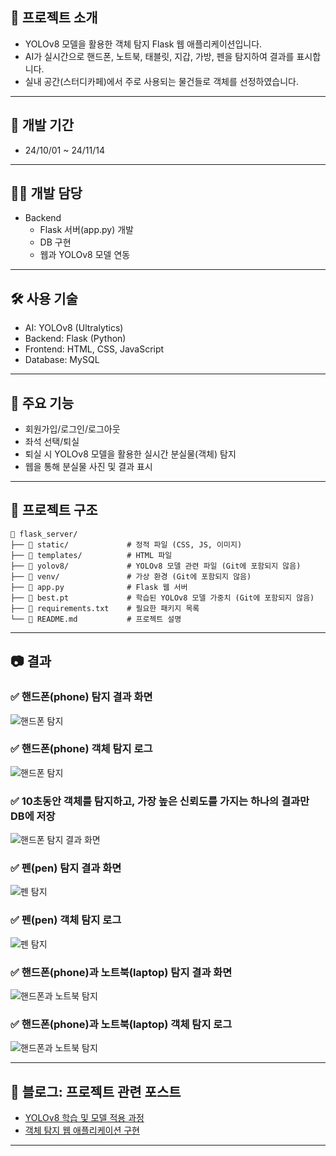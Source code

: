 ## 📌 프로젝트 소개
- YOLOv8 모델을 활용한 객체 탐지 Flask 웹 애플리케이션입니다.
- AI가 실시간으로 핸드폰, 노트북, 태블릿, 지갑, 가방, 펜을 탐지하여 결과를 표시합니다.
- 실내 공간(스터디카페)에서 주로 사용되는 물건들로 객체를 선정하였습니다.


---


## 📅 개발 기간
- 24/10/01 ~ 24/11/14


---


## 👨‍💻 개발 담당
- Backend
  - Flask 서버(app.py) 개발
  - DB 구현
  - 웹과 YOLOv8 모델 연동


---


## 🛠️ 사용 기술
- AI: YOLOv8 (Ultralytics)
- Backend: Flask (Python)
- Frontend: HTML, CSS, JavaScript
- Database: MySQL


---


## 🎯 주요 기능
- 회원가입/로그인/로그아웃
- 좌석 선택/퇴실
- 퇴실 시 YOLOv8 모델을 활용한 실시간 분실물(객체) 탐지
- 웹을 통해 분실물 사진 및 결과 표시


---


## 📂 프로젝트 구조
```
📂 flask_server/
├── 📂 static/             # 정적 파일 (CSS, JS, 이미지)
├── 📂 templates/          # HTML 파일
├── 📂 yolov8/             # YOLOv8 모델 관련 파일 (Git에 포함되지 않음)
├── 📂 venv/               # 가상 환경 (Git에 포함되지 않음)
├── 📂 app.py              # Flask 웹 서버
├── 📂 best.pt             # 학습된 YOLOv8 모델 가중치 (Git에 포함되지 않음)
├── 📂 requirements.txt    # 필요한 패키지 목록
└── 📂 README.md           # 프로젝트 설명
```


---


## 📷 결과
### ✅ 핸드폰(phone) 탐지 결과 화면
![핸드폰 탐지](https://private-user-images.githubusercontent.com/122363990/418486603-81e1d3bd-daea-4929-a646-038f1f9a94a6.png?jwt=eyJhbGciOiJIUzI1NiIsInR5cCI6IkpXVCJ9.eyJpc3MiOiJnaXRodWIuY29tIiwiYXVkIjoicmF3LmdpdGh1YnVzZXJjb250ZW50LmNvbSIsImtleSI6ImtleTUiLCJleHAiOjE3NDA5OTAzNTYsIm5iZiI6MTc0MDk5MDA1NiwicGF0aCI6Ii8xMjIzNjM5OTAvNDE4NDg2NjAzLTgxZTFkM2JkLWRhZWEtNDkyOS1hNjQ2LTAzOGYxZjlhOTRhNi5wbmc_WC1BbXotQWxnb3JpdGhtPUFXUzQtSE1BQy1TSEEyNTYmWC1BbXotQ3JlZGVudGlhbD1BS0lBVkNPRFlMU0E1M1BRSzRaQSUyRjIwMjUwMzAzJTJGdXMtZWFzdC0xJTJGczMlMkZhd3M0X3JlcXVlc3QmWC1BbXotRGF0ZT0yMDI1MDMwM1QwODIwNTZaJlgtQW16LUV4cGlyZXM9MzAwJlgtQW16LVNpZ25hdHVyZT0yZTA1Yjc1MmQxMmNkNTE0ZTNkOWU5ZmFkYWFmZTVmMGQ1NjllMTAyMmQ4ZGQ2ZGQzODRiOTVlYTU4NDAwN2U2JlgtQW16LVNpZ25lZEhlYWRlcnM9aG9zdCJ9.nrrC2gjFvrTz8H8T58YuFyAyBWpPvkjBOU_9qf7aNBM)


### ✅ 핸드폰(phone) 객체 탐지 로그
![핸드폰 탐지](https://private-user-images.githubusercontent.com/122363990/418486005-2e9cc696-f124-4b00-870b-f97a6081ab75.png?jwt=eyJhbGciOiJIUzI1NiIsInR5cCI6IkpXVCJ9.eyJpc3MiOiJnaXRodWIuY29tIiwiYXVkIjoicmF3LmdpdGh1YnVzZXJjb250ZW50LmNvbSIsImtleSI6ImtleTUiLCJleHAiOjE3NDA5OTAyNjksIm5iZiI6MTc0MDk4OTk2OSwicGF0aCI6Ii8xMjIzNjM5OTAvNDE4NDg2MDA1LTJlOWNjNjk2LWYxMjQtNGIwMC04NzBiLWY5N2E2MDgxYWI3NS5wbmc_WC1BbXotQWxnb3JpdGhtPUFXUzQtSE1BQy1TSEEyNTYmWC1BbXotQ3JlZGVudGlhbD1BS0lBVkNPRFlMU0E1M1BRSzRaQSUyRjIwMjUwMzAzJTJGdXMtZWFzdC0xJTJGczMlMkZhd3M0X3JlcXVlc3QmWC1BbXotRGF0ZT0yMDI1MDMwM1QwODE5MjlaJlgtQW16LUV4cGlyZXM9MzAwJlgtQW16LVNpZ25hdHVyZT03OTVlYjljYjJhNzUzNzQ3MmM5OWE5ZDE4MWQ1ZDhhMjI2NGUwN2I0OTM2NjE5YjY3ZGExNTliNTVjN2ZmM2E2JlgtQW16LVNpZ25lZEhlYWRlcnM9aG9zdCJ9.6fLeBec7DgZob9pLlk5KRYeu2PQxrlExUjs8qrHAmQE)


### ✅ 10초동안 객체를 탐지하고, 가장 높은 신뢰도를 가지는 하나의 결과만 DB에 저장 
![핸드폰 탐지 결과 화면](https://private-user-images.githubusercontent.com/122363990/418486124-82204edf-3ad4-4335-bc40-912d17278b0e.png?jwt=eyJhbGciOiJIUzI1NiIsInR5cCI6IkpXVCJ9.eyJpc3MiOiJnaXRodWIuY29tIiwiYXVkIjoicmF3LmdpdGh1YnVzZXJjb250ZW50LmNvbSIsImtleSI6ImtleTUiLCJleHAiOjE3NDA5OTAyODIsIm5iZiI6MTc0MDk4OTk4MiwicGF0aCI6Ii8xMjIzNjM5OTAvNDE4NDg2MTI0LTgyMjA0ZWRmLTNhZDQtNDMzNS1iYzQwLTkxMmQxNzI3OGIwZS5wbmc_WC1BbXotQWxnb3JpdGhtPUFXUzQtSE1BQy1TSEEyNTYmWC1BbXotQ3JlZGVudGlhbD1BS0lBVkNPRFlMU0E1M1BRSzRaQSUyRjIwMjUwMzAzJTJGdXMtZWFzdC0xJTJGczMlMkZhd3M0X3JlcXVlc3QmWC1BbXotRGF0ZT0yMDI1MDMwM1QwODE5NDJaJlgtQW16LUV4cGlyZXM9MzAwJlgtQW16LVNpZ25hdHVyZT1kNGRiODdmMmFmMjc2M2Y2Y2Y2ZWY2ZjdlMGMwM2JkMWNiOTg2NmNjNmU4MmQ2NjIzNGU3N2FmOTllMDMwZDFlJlgtQW16LVNpZ25lZEhlYWRlcnM9aG9zdCJ9.jtxLzZVH97O9uezOHCaIlC5v1tb8ZmxDpjpc72_fOTM)


### ✅ 펜(pen) 탐지 결과 화면
![펜 탐지](https://private-user-images.githubusercontent.com/122363990/418487983-c9faca76-26ac-4584-a1a3-6da41fcc6de6.png?jwt=eyJhbGciOiJIUzI1NiIsInR5cCI6IkpXVCJ9.eyJpc3MiOiJnaXRodWIuY29tIiwiYXVkIjoicmF3LmdpdGh1YnVzZXJjb250ZW50LmNvbSIsImtleSI6ImtleTUiLCJleHAiOjE3NDA5OTA3NjgsIm5iZiI6MTc0MDk5MDQ2OCwicGF0aCI6Ii8xMjIzNjM5OTAvNDE4NDg3OTgzLWM5ZmFjYTc2LTI2YWMtNDU4NC1hMWEzLTZkYTQxZmNjNmRlNi5wbmc_WC1BbXotQWxnb3JpdGhtPUFXUzQtSE1BQy1TSEEyNTYmWC1BbXotQ3JlZGVudGlhbD1BS0lBVkNPRFlMU0E1M1BRSzRaQSUyRjIwMjUwMzAzJTJGdXMtZWFzdC0xJTJGczMlMkZhd3M0X3JlcXVlc3QmWC1BbXotRGF0ZT0yMDI1MDMwM1QwODI3NDhaJlgtQW16LUV4cGlyZXM9MzAwJlgtQW16LVNpZ25hdHVyZT04YTViMjljNWYwMmE3OWJkM2Y3NjMzMDUyZmY5ODljZDMwOTc2MDU5NzdiMzE4NTA5OGQzOTU0MDE3NmJiMzBmJlgtQW16LVNpZ25lZEhlYWRlcnM9aG9zdCJ9.LSozBeiUl4XcclEPJ9-wLSU4Q7r37zspOqLbyFa9_LU)


### ✅ 펜(pen) 객체 탐지 로그
![펜 탐지](https://private-user-images.githubusercontent.com/122363990/418488194-35637745-5185-49e4-a822-8003ea9fd1d4.png?jwt=eyJhbGciOiJIUzI1NiIsInR5cCI6IkpXVCJ9.eyJpc3MiOiJnaXRodWIuY29tIiwiYXVkIjoicmF3LmdpdGh1YnVzZXJjb250ZW50LmNvbSIsImtleSI6ImtleTUiLCJleHAiOjE3NDA5OTA3NjgsIm5iZiI6MTc0MDk5MDQ2OCwicGF0aCI6Ii8xMjIzNjM5OTAvNDE4NDg4MTk0LTM1NjM3NzQ1LTUxODUtNDllNC1hODIyLTgwMDNlYTlmZDFkNC5wbmc_WC1BbXotQWxnb3JpdGhtPUFXUzQtSE1BQy1TSEEyNTYmWC1BbXotQ3JlZGVudGlhbD1BS0lBVkNPRFlMU0E1M1BRSzRaQSUyRjIwMjUwMzAzJTJGdXMtZWFzdC0xJTJGczMlMkZhd3M0X3JlcXVlc3QmWC1BbXotRGF0ZT0yMDI1MDMwM1QwODI3NDhaJlgtQW16LUV4cGlyZXM9MzAwJlgtQW16LVNpZ25hdHVyZT0zZTJiODM5NGU3MDM4OThhMThlOWUyMjVmOWQ5YWMyYWQ2ZmZiMjMzMjRjNmU1NzIxNjNmNzU1NzgwZWVhZTkzJlgtQW16LVNpZ25lZEhlYWRlcnM9aG9zdCJ9.3V-GFh4sG8ByQb89t7kJPRBGKV06m9J7n55DTe0EaUU)


### ✅ 핸드폰(phone)과 노트북(laptop) 탐지 결과 화면
![핸드폰과 노트북 탐지](https://private-user-images.githubusercontent.com/122363990/418488327-8530cd2d-ce4b-4eb7-8f97-c9552694a738.png?jwt=eyJhbGciOiJIUzI1NiIsInR5cCI6IkpXVCJ9.eyJpc3MiOiJnaXRodWIuY29tIiwiYXVkIjoicmF3LmdpdGh1YnVzZXJjb250ZW50LmNvbSIsImtleSI6ImtleTUiLCJleHAiOjE3NDA5OTA3OTgsIm5iZiI6MTc0MDk5MDQ5OCwicGF0aCI6Ii8xMjIzNjM5OTAvNDE4NDg4MzI3LTg1MzBjZDJkLWNlNGItNGViNy04Zjk3LWM5NTUyNjk0YTczOC5wbmc_WC1BbXotQWxnb3JpdGhtPUFXUzQtSE1BQy1TSEEyNTYmWC1BbXotQ3JlZGVudGlhbD1BS0lBVkNPRFlMU0E1M1BRSzRaQSUyRjIwMjUwMzAzJTJGdXMtZWFzdC0xJTJGczMlMkZhd3M0X3JlcXVlc3QmWC1BbXotRGF0ZT0yMDI1MDMwM1QwODI4MThaJlgtQW16LUV4cGlyZXM9MzAwJlgtQW16LVNpZ25hdHVyZT04MWU0ZDRlZmVhMGNjM2QwMzQ2OWM3OTY3MzZhZDdhOTQ4YTFhYWRlMWIxZGJjMjRjYTcxYzc5OThiNzZhNTQ0JlgtQW16LVNpZ25lZEhlYWRlcnM9aG9zdCJ9.HE3COEvTKsvtQp0hqxyAzNdJ3bmd-Qyay-xrYMLxeTk)


### ✅ 핸드폰(phone)과 노트북(laptop) 객체 탐지 로그
![핸드폰과 노트북 탐지](https://private-user-images.githubusercontent.com/122363990/418488391-cbddbe18-3de9-42b5-81ea-0f125fb9712c.png?jwt=eyJhbGciOiJIUzI1NiIsInR5cCI6IkpXVCJ9.eyJpc3MiOiJnaXRodWIuY29tIiwiYXVkIjoicmF3LmdpdGh1YnVzZXJjb250ZW50LmNvbSIsImtleSI6ImtleTUiLCJleHAiOjE3NDA5OTA3OTksIm5iZiI6MTc0MDk5MDQ5OSwicGF0aCI6Ii8xMjIzNjM5OTAvNDE4NDg4MzkxLWNiZGRiZTE4LTNkZTktNDJiNS04MWVhLTBmMTI1ZmI5NzEyYy5wbmc_WC1BbXotQWxnb3JpdGhtPUFXUzQtSE1BQy1TSEEyNTYmWC1BbXotQ3JlZGVudGlhbD1BS0lBVkNPRFlMU0E1M1BRSzRaQSUyRjIwMjUwMzAzJTJGdXMtZWFzdC0xJTJGczMlMkZhd3M0X3JlcXVlc3QmWC1BbXotRGF0ZT0yMDI1MDMwM1QwODI4MTlaJlgtQW16LUV4cGlyZXM9MzAwJlgtQW16LVNpZ25hdHVyZT01OWM2OTMyYTk2ZWE0ZjZmNzhiZThkYzJhNTM4MjM0YWE2MDU1NTJkYzZmNjE2ZWY3NGQ3YmM4Mzk4MjQzNWU2JlgtQW16LVNpZ25lZEhlYWRlcnM9aG9zdCJ9.4Uv2ovdaLMwPqmhZNUt24BL8wjsM6h4Lwq9I_piIDmY)


---


## 🔗 블로그: 프로젝트 관련 포스트
- [YOLOv8 학습 및 모델 적용 과정](https://djjin02.tistory.com/205)
- [객체 탐지 웹 애플리케이션 구현](https://djjin02.tistory.com/207)


---

